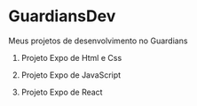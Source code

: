 # GuardiansDev
Meus projetos de desenvolvimento no Guardians

1) Projeto Expo de Html e Css

2) Projeto Expo de JavaScript

3) Projeto Expo de React
